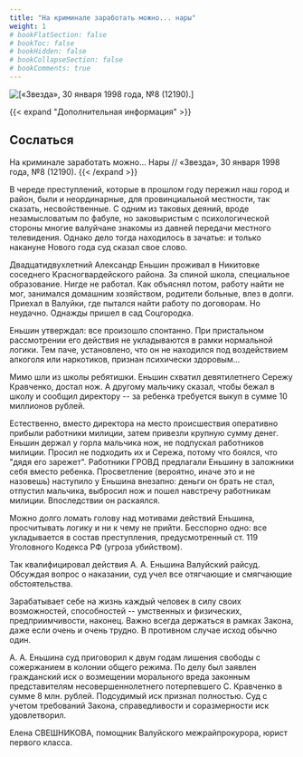 ```yaml
---
title: "На криминале заработать можно... нары"
weight: 1
# bookFlatSection: false
# bookToc: false
# bookHidden: false
# bookCollapseSection: false
# bookComments: true
---
```


![[«Звезда», 30 января 1998 года, №8 (12190).]](/static/img/papers/90s6.jpg)

{{< expand "Дополнительная информация" >}}
## Сослаться
На криминале заработать можно... Нары // «Звезда», 30 января 1998 года, №8 (12190).
{{< /expand >}}

В череде преступлений, которые в прошлом году пережил наш город и район, были и неординарные, для провинциальной местности, так сказать, несвойственные. С одним из таковых деяний, вроде незамысловатым по фабуле, но заковыристым с психологической стороны многие валуйчане знакомы из давней передачи местного телевидения. Однако дело тогда находилось в зачатье: и только накануне Нового года суд сказал свое слово.

Двадцатидвухлетний Александр Еньшин проживал в Никитовке соседнего Красногвардейского района. За спиной школа, специальное образование. Нигде не работал. Как объяснял потом, работу найти не мог, занимался домашним хозяйством, родители больные, влез в долги. Приехал в Валуйки, где пытался найти работу по договорам. Но неудачно. Однажды пришел в сад Соцгородка. 

Еньшин утверждал: все произошло спонтанно. При пристальном рассмотрении его действия не укладываются в рамки нормальной логики. Тем паче, установлено, что он не находился под воздействием алкоголя или наркотиков, признан психически здоровым...

Мимо шли из школы ребятишки. Еньшин схватил девятилетнего Сережу Кравченко, достал нож. А другому мальчику сказал, чтобы бежал в школу и сообщил директору -- за ребенка требуется выкуп в сумме 10 миллионов рублей.

Естественно, вместо директора на место происшествия оперативно прибыли работники милиции, затем привезли крупную сумму денег. Еньшин держал у горла мальчика нож, не подпускал работников милиции. Просил не подходить их и Сережа, потому что боялся, что "дядя его зарежет". Работники ГРОВД предлагали Еньшину в заложники себя вместо ребенка. Просветление (вероятно, иначе это и не назовешь) наступило у Еньшина внезапно: деньги он брать не стал, отпустил мальчика, выбросил нож и пошел навстречу работникам милиции. Впоследствии он раскаялся.

Можно долго ломать голову над мотивами действий Еньшина, просчитывать логику и ни к чему не прийти. Бесспорно одно: все укладывается в состав преступления, предусмотренный ст. 119 Уголовного Кодекса РФ (угроза убийством).

Так квалифицировал действия А. А. Еньшина Валуйский райсуд. Обсуждая вопрос о наказании, суд учел все отягчающие и смягчающие обстоятельства. 

Зарабатывает себе на жизнь каждый человек в силу своих возможностей, способностей -- умственных и физических, предприимчивости, наконец. Важно всегда держаться в рамках Закона, даже если очень и очень трудно. В противном случае исход обычно один.

А. А. Еньшина суд приговорил к двум годам лишения свободы с сожержанием в колонии общего режима. По делу был заявлен гражданский иск о возмещении морального вреда законным представителям несовершеннолетнего потерпевшего С. Кравченко в сумме 8 млн. рублей. Подсудимый иск признал полностью. Суд с учетом требований Закона, справедливости и соразмерности иск удовлетворил. 

Елена СВЕШНИКОВА, помощник Валуйского межрайпрокурора, юрист первого класса.
